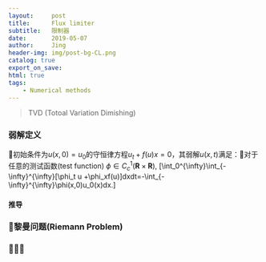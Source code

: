 ```yaml
---
layout:     post
title:      Flux limiter
subtitle:   限制器
date:       2019-05-07
author:     Jing
header-img: img/post-bg-CL.png
catalog: true
export_on_save:
html: true
tags:
    - Numerical methods
---
```



>TVD (Totoal Variation Dimishing)

### 弱解定义
初始条件为$u(x,0)=u_0$的守恒律方程$u_t+f(u)x=0$，其弱解$u(x,t)$满足：对于任意的测试函数(test function) $\phi\in C_c^1(\mathbf{R}\times\mathbf{R})$,
\[\int_0^{\infty}\int_{-\infty}^{\infty}[\phi_t u +\phi_xf(u)]dxdt=-\int_{-\infty}^{\infty}\phi(x,0)u_0(x)dx.\]

#### 推导

### 黎曼问题(Riemann Problem)

### 

####

####
